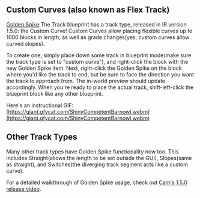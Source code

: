 ## Custom Curves (also known as Flex Track)
[Golden Spike](immersiverailroading:wiki/en_us/golden_spike.md)
The Track blueprint has a track type, released in IR version 1.5.0: the Custom Curve! Custom Curves allow placing flexible curves up to 1000 blocks in length, as well as grade changes(yes, custom curves allow curved slopes).

To create one, simply place down some track in blueprint mode(make sure the track type is set to "custom curve"), and right-click the block with the new Golden Spike item. Next, right-click the Golden Spike on the block where you'd like the track to end, but be sure to face the direction you want the track to approach from. The in-world preview should update accordingly. When you're ready to place the actual track, shift-left-click the blueprint block like any other blueprint.

Here's an instructional GIF:
[https://giant.gfycat.com/ShinyCompetentBarnowl.webm](https://giant.gfycat.com/ShinyCompetentBarnowl.webm)

## Other Track Types
Many other track types have Golden Spike functionality now too. This includes Straight(allows the length to be set outside the GUI), Slopes(same as straight), and Switches(the diverging track segment acts like a custom curve). 

For a detailed walkthrough of Golden Spike usage, check out [Cam's 1.5.0 release video](https://www.youtube.com/watch?v=dbg2fjBU2p4).